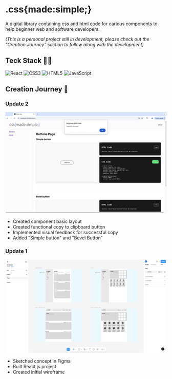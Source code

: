 <h1>.css{made:simple;}</h1>
<p>A digital library containing css and html code for carious components to help beginner web and software developers.</p>
<p><i>(This is a personal project still in development, please check out the "Creation Journey" section to follow along with the development)</i></p>

<h2>Teck Stack 👨‍💻</h2>

![React](https://img.shields.io/badge/react-%2320232a.svg?style=for-the-badge&logo=react&logoColor=%2361DAFB) ![CSS3](https://img.shields.io/badge/css3-%231572B6.svg?style=for-the-badge&logo=css3&logoColor=white) ![HTML5](https://img.shields.io/badge/html5-%23E34F26.svg?style=for-the-badge&logo=html5&logoColor=white) ![JavaScript](https://img.shields.io/badge/javascript-%23323330.svg?style=for-the-badge&logo=javascript&logoColor=%23F7DF1E)

<h2>Creation Journey 🚀</h2> 

<h3>Update 2</h3>
<img src="Process-Pictures/Update-2.png">
<ul>
  <li>Created component basic layout</li>
  <li>Created functional copy to clipboard button</li>
  <li>Implemented visual feedback for successful copy</li>
  <li>Added "Simple button" and "Bevel Button"</li>
</ul>

<h3>Update 1</h3>
<img src="Process-Pictures/Update-1.png">
<ul>
  <li>Sketched concept in Figma</li>
  <li>Built React.js project</li>
  <li>Created initial wireframe</li>
</ul>
